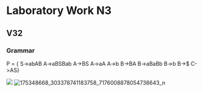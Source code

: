# Laboratory Work N3
## V32
### Grammar
P = {
S->abAB
A->aBSBab
A->BS
A->aA
A->b
B->BA
B->aBaBb
B->b
B->$
C->AS}

![](https://user-images.githubusercontent.com/56044286/115145368-da4dd700-a059-11eb-92e0-cb4570185ba0.jpg)
![175348668_303378741183758_7176008878054738643_n](https://user-images.githubusercontent.com/56044286/115145370-db7f0400-a059-11eb-9786-f899c1a60b7d.jpg)
